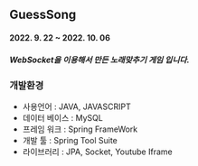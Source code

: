 ## GuessSong
#### 2022. 9. 22 ~ 2022. 10. 06 
##### WebSocket을 이용해서 만든 노래맞추기 게임 입니다.



### 개발환경
+ 사용언어 : JAVA, JAVASCRIPT
+ 데이터 베이스 : MySQL
+ 프레임 워크  : Spring FrameWork
+ 개발 툴 : Spring Tool Suite
+ 라이브러리 : JPA, Socket, Youtube Iframe
